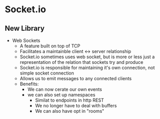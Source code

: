 # Socket.io

## New Library

- Web Sockets
  - A feature built on top of TCP
  - Facilitates a maintainble client <-> server relationship
  - Socket.io sometimes uses web socket, but is more or less just a representation of the relation that sockets try and produce
  - Socket.io is responsible for maintaining it's own connection, not simple socket connection
  - Allows us to emit messages to any connected clients
  - Benefits:
    - We can now cerate our own events
    - we can also set up namespaces
      - Similat to endpoints in http REST
      - We no longer have to deal with buffers
      - We can also have opt in "rooms"

